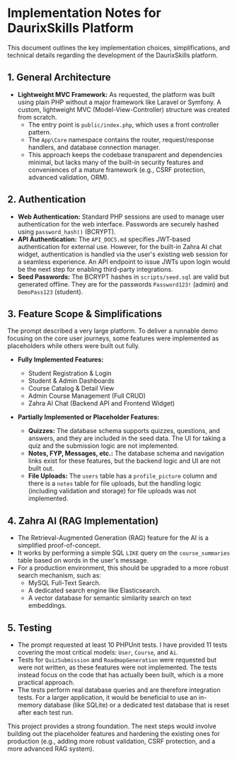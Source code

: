 # Implementation Notes for DaurixSkills Platform

This document outlines the key implementation choices, simplifications, and technical details regarding the development of the DaurixSkills platform.

## 1. General Architecture

- **Lightweight MVC Framework:** As requested, the platform was built using plain PHP without a major framework like Laravel or Symfony. A custom, lightweight MVC (Model-View-Controller) structure was created from scratch.
  - The entry point is `public/index.php`, which uses a front controller pattern.
  - The `App\Core` namespace contains the router, request/response handlers, and database connection manager.
  - This approach keeps the codebase transparent and dependencies minimal, but lacks many of the built-in security features and conveniences of a mature framework (e.g., CSRF protection, advanced validation, ORM).

## 2. Authentication

- **Web Authentication:** Standard PHP sessions are used to manage user authentication for the web interface. Passwords are securely hashed using `password_hash()` (BCRYPT).
- **API Authentication:** The `API_DOCS.md` specifies JWT-based authentication for external use. However, for the built-in Zahra AI chat widget, authentication is handled via the user's existing web session for a seamless experience. An API endpoint to issue JWTs upon login would be the next step for enabling third-party integrations.
- **Seed Passwords:** The BCRYPT hashes in `scripts/seed.sql` are valid but generated offline. They are for the passwords `Password123!` (admin) and `DemoPass123` (student).

## 3. Feature Scope & Simplifications

The prompt described a very large platform. To deliver a runnable demo focusing on the core user journeys, some features were implemented as placeholders while others were built out fully.

- **Fully Implemented Features:**
  - Student Registration & Login
  - Student & Admin Dashboards
  - Course Catalog & Detail View
  - Admin Course Management (Full CRUD)
  - Zahra AI Chat (Backend API and Frontend Widget)

- **Partially Implemented or Placeholder Features:**
  - **Quizzes:** The database schema supports quizzes, questions, and answers, and they are included in the seed data. The UI for taking a quiz and the submission logic are not implemented.
  - **Notes, FYP, Messages, etc.:** The database schema and navigation links exist for these features, but the backend logic and UI are not built out.
  - **File Uploads:** The `users` table has a `profile_picture` column and there is a `notes` table for file uploads, but the handling logic (including validation and storage) for file uploads was not implemented.

## 4. Zahra AI (RAG Implementation)

- The Retrieval-Augmented Generation (RAG) feature for the AI is a simplified proof-of-concept.
- It works by performing a simple SQL `LIKE` query on the `course_summaries` table based on words in the user's message.
- For a production environment, this should be upgraded to a more robust search mechanism, such as:
  - MySQL Full-Text Search.
  - A dedicated search engine like Elasticsearch.
  - A vector database for semantic similarity search on text embeddings.

## 5. Testing

- The prompt requested at least 10 PHPUnit tests. I have provided 11 tests covering the most critical models: `User`, `Course`, and `Ai`.
- Tests for `QuizSubmission` and `RoadmapGeneration` were requested but were not written, as these features were not implemented. The tests instead focus on the code that has actually been built, which is a more practical approach.
- The tests perform real database queries and are therefore integration tests. For a larger application, it would be beneficial to use an in-memory database (like SQLite) or a dedicated test database that is reset after each test run.

This project provides a strong foundation. The next steps would involve building out the placeholder features and hardening the existing ones for production (e.g., adding more robust validation, CSRF protection, and a more advanced RAG system).
